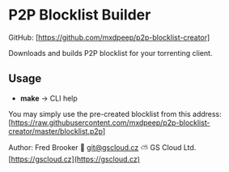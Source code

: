 # P2P Blocklist Builder

GitHub: [https://github.com/mxdpeep/p2p-blocklist-creator]

Downloads and builds P2P blocklist for your torrenting client.

## Usage

* **make** -> CLI help

You may simply use the pre-created blocklist from this address:  
[https://raw.githubusercontent.com/mxdpeep/p2p-blocklist-creator/master/blocklist.p2p]

Author: Fred Brooker 💌 <git@gscloud.cz> ⛅️ GS Cloud Ltd. [https://gscloud.cz](https://gscloud.cz)
